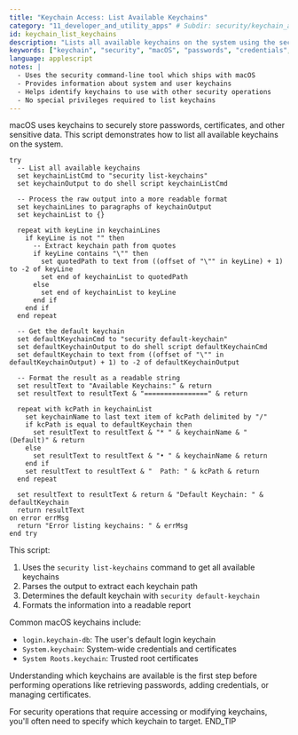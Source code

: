```yaml
---
title: "Keychain Access: List Available Keychains"
category: "11_developer_and_utility_apps" # Subdir: security/keychain_access
id: keychain_list_keychains
description: "Lists all available keychains on the system using the security command-line tool."
keywords: ["keychain", "security", "macOS", "passwords", "credentials", "keychain access", "list keychains"]
language: applescript
notes: |
  - Uses the security command-line tool which ships with macOS
  - Provides information about system and user keychains
  - Helps identify keychains to use with other security operations
  - No special privileges required to list keychains
---
```


macOS uses keychains to securely store passwords, certificates, and other sensitive data. This script demonstrates how to list all available keychains on the system.

```applescript
try
  -- List all available keychains
  set keychainListCmd to "security list-keychains"
  set keychainOutput to do shell script keychainListCmd
  
  -- Process the raw output into a more readable format
  set keychainLines to paragraphs of keychainOutput
  set keychainList to {}
  
  repeat with keyLine in keychainLines
    if keyLine is not "" then
      -- Extract keychain path from quotes
      if keyLine contains "\"" then
        set quotedPath to text from ((offset of "\"" in keyLine) + 1) to -2 of keyLine
        set end of keychainList to quotedPath
      else
        set end of keychainList to keyLine
      end if
    end if
  end repeat
  
  -- Get the default keychain
  set defaultKeychainCmd to "security default-keychain"
  set defaultKeychainOutput to do shell script defaultKeychainCmd
  set defaultKeychain to text from ((offset of "\"" in defaultKeychainOutput) + 1) to -2 of defaultKeychainOutput
  
  -- Format the result as a readable string
  set resultText to "Available Keychains:" & return
  set resultText to resultText & "================" & return
  
  repeat with kcPath in keychainList
    set keychainName to last text item of kcPath delimited by "/"
    if kcPath is equal to defaultKeychain then
      set resultText to resultText & "* " & keychainName & " (Default)" & return
    else
      set resultText to resultText & "• " & keychainName & return
    end if
    set resultText to resultText & "  Path: " & kcPath & return
  end repeat
  
  set resultText to resultText & return & "Default Keychain: " & defaultKeychain
  return resultText
on error errMsg
  return "Error listing keychains: " & errMsg
end try
```

This script:
1. Uses the `security list-keychains` command to get all available keychains
2. Parses the output to extract each keychain path
3. Determines the default keychain with `security default-keychain`
4. Formats the information into a readable report

Common macOS keychains include:
- `login.keychain-db`: The user's default login keychain
- `System.keychain`: System-wide credentials and certificates
- `System Roots.keychain`: Trusted root certificates

Understanding which keychains are available is the first step before performing operations like retrieving passwords, adding credentials, or managing certificates.

For security operations that require accessing or modifying keychains, you'll often need to specify which keychain to target.
END_TIP